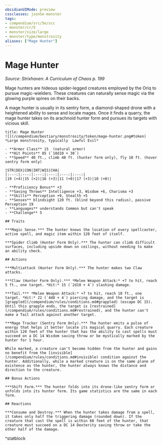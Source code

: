 ```yaml
---
obsidianUIMode: preview
cssclasses: json5e-monster
tags:
- compendium/src/5e/scc
- monster/cr/5
- monster/size/large
- monster/type/monstrosity
aliases: ["Mage Hunter"]
---
```

# Mage Hunter
*Source: Strixhaven: A Curriculum of Chaos p. 199*  

Mage hunters are hideous spider-legged creatures employed by the Oriq to pursue magic-wielders. These creatures can naturally sense magic via the glowing purple spines on their backs.

A mage hunter is usually in its sentry form, a diamond-shaped drone with a heightened ability to sense and locate mages. Once it finds a quarry, the mage hunter takes on its arachnoid hunter form and pursues its targets with vicious skill.

```ad-statblock
title: Mage Hunter
![](/compendium/bestiary/monstrosity/token/mage-hunter.png#token)
*Large monstrosity, typically  Lawful Evil*

- **Armor Class** 15  (natural armor)
- **Hit Points** 85 (`10d10 + 30`)
- **Speed** 40 ft., climb 40 ft. (hunter form only), fly 10 ft. (hover sentry form only)

|STR|DEX|CON|INT|WIS|CHA|
|:---:|:---:|:---:|:---:|:---:|:---:|
|19 (+4)|15 (+2)|16 (+3)|11 (+0)|17 (+3)|10 (+0)|

- **Proficiency Bonus** +3
- **Saving Throws** Intelligence +3, Wisdom +6, Charisma +3
- **Skills** Perception +9, Stealth +5
- **Senses** blindsight 120 ft. (blind beyond this radius), passive Perception 19
- **Languages** understands Common but can't speak
- **Challenge** 5

## Traits

***Magic Sense.*** The hunter knows the location of every spellcaster, active spell, and magic item within 120 feet of itself.

***Spider Climb (Hunter Form Only).*** The hunter can climb difficult surfaces, including upside down on ceilings, without needing to make an ability check.

## Actions

***Multiattack (Hunter Form Only).*** The hunter makes two Claw attacks.

***Claw (Hunter Form Only).*** *Melee Weapon Attack:* +7 to hit, reach 5 ft., one target. *Hit:* 15 (`2d10 + 4`) slashing damage.

***Tail.*** *Melee Weapon Attack:* +7 to hit, reach 10 ft., one target. *Hit:* 22 (`4d8 + 4`) piercing damage, and the target is [grappled](/compendium/rules/conditions.md#grappled) (escape DC 15). Until this grapple ends, the target is [restrained](/compendium/rules/conditions.md#restrained), and the hunter can't make a Tail attack against another target.

***Mage Tracker (Sentry Form Only).*** The hunter emits a pulse of energy that helps it better locate its magical quarry. Each creature within 120 feet of the hunter that has the ability to cast spells must succeed on a DC 14 Wisdom saving throw or be mystically marked by the hunter for 1 hour.

While marked, a creature can't become hidden from the hunter and gains no benefit from the [invisible](/compendium/rules/conditions.md#invisible) condition against the hunter. Additionally, while a marked creature is on the same plane of existence as the hunter, the hunter always knows the distance and direction to the creature.

## Bonus Actions

***Shift Form.*** The hunter folds into its drone-like sentry form or unfolds into its hunter form. Its game statistics are the same in each form.

## Reactions

***Consume and Destroy.*** When the hunter takes damage from a spell, it takes only half the triggering damage (rounded down). If the creature that cast the spell is within 60 feet of the hunter, that creature must succeed on a DC 14 Dexterity saving throw or take the other half of the damage.
```
^statblock